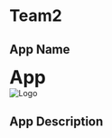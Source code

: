 # Team2

## App Name
<span style= "font-size: 2rem; font-weight: bold;">App</span>
<br>
<img src="" alt="Logo" class="logo">

## App Description 
<p>

</p>


